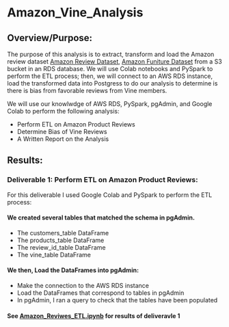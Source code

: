 # Amazon_Vine_Analysis

## Overview/Purpose:
The purpose of this analysis is to extract, transform and load the Amazon review dataset
[Amazon Review Dataset](https://s3.amazonaws.com/amazon-reviews-pds/tsv/index.txt),
[Amazon Funiture Dataset](https://s3.amazonaws.com/amazon-reviews-pds/tsv/amazon_reviews_us_Furniture_v1_00.tsv.gz)
from a S3 bucket in an RDS database.
We will use Colab notebooks and PySpark to perform the ETL process; then, we will connect to an AWS RDS instance, load the transformed data into Postgress  to do our analysis to determine is there is bias from favorable reviews from Vine members. 

We will use our knowlwdge of AWS RDS, PySpark, pgAdmin, and Google Colab to perform the following analysis:
* Perform ETL on Amazon Product Reviews
* Determine Bias of Vine Reviews
* A Written Report on the Analysis

## Results:
### Deliverable 1: Perform ETL on Amazon Product Reviews:
For this deliverable I used Google Colab and PySpark to perform the ETL process:

#### We created several tables that matched the schema in pgAdmin.
* The customers_table DataFrame
* The products_table DataFrame
* The review_id_table DataFrame
* The vine_table DataFrame

#### We then, Load the DataFrames into pgAdmin:
* Make the connection to the AWS RDS instance
* Load the DataFrames that correspond to tables in pgAdmin
* In pgAdmin, I ran a query to check that the tables have been populated

#### See [Amazon_Reviwes_ETL.ipynb](https://github.com/LucyPill/Amazon_Vine_Analysis/blob/main/Amazon_Reviwes_ETL.ipynb) for results of deliveravle 1
